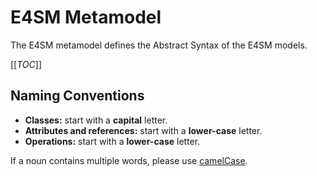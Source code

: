 # E4SM Metamodel
The E4SM metamodel defines the Abstract Syntax of the E4SM models.

[[_TOC_]]

## Naming Conventions
- **Classes:** start with a **capital** letter.
- **Attributes and references:** start with a **lower-case** letter.
- **Operations:** start with a **lower-case** letter.

If a noun contains multiple words, please use [camelCase](https://en.wikipedia.org/wiki/Camel_case).

